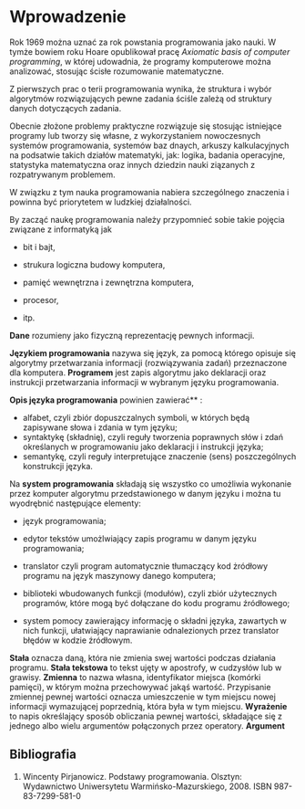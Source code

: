 # Wprowadzenie

Rok 1969 można uznać za rok powstania programowania jako nauki. W tymże bowiem roku Hoare opublikował pracę _Axiomatic basis of computer programming_, w której udowadnia, że programy komputerowe można analizować, stosując ścisłe rozumowanie matematyczne.

Z pierwszych prac o terii programowania wynika, że struktura i wybór algorytmów rozwiązujących pewne zadania ściśle zależą od struktury danych dotyczących zadania.

Obecnie złożone problemy praktyczne rozwiązuje się stosując istniejące programy lub tworzy się własne, z wykorzystaniem nowoczesnych systemów programowania, systemów baz dnaych, arkuszy kalkulacyjnych na podsatwie takich działów matematyki, jak: logika, badania operacyjne, statystyka matematyczna oraz innych dziedzin nauki ziązanych z rozpatrywanym problemem.

W związku z tym nauka programowania nabiera szczególnego znaczenia i powinna być priorytetem w ludzkiej działalności.

By zacząć naukę programowania należy przypomnieć sobie takie pojęcia związane z informatyką jak

- bit i bajt,

- strukura logiczna budowy komputera,

- pamięć wewnętrzna i zewnętrzna komputera,
- procesor,
- itp.

**Dane** rozumieny jako fizyczną reprezentację pewnych informacji.

**Językiem programowania** nazywa się język, za pomocą którego opisuje się algorytmy przetwarzania informacji (rozwiązywania zadań) przeznaczone dla komputera.
**Programem** jest zapis algorytmu jako deklaracji oraz instrukcji przetwarzania informacji w wybranym języku programowania.

**Opis języka programowania** powinien zawierać\*\* :

- alfabet, czyli zbiór dopuszczalnych symboli, w których będą zapisywane słowa i zdania w tym języku;
- syntaktykę (składnię), czyli reguły tworzenia poprawnych słów i zdań określanych w programowaniu jako deklaracji i instrukcji języka;
- semantykę, czyli reguły interpretujące znaczenie (sens) poszczególnych konstrukcji języka.

Na **system programowania** składają się wszystko co umożliwia wykonanie przez komputer algorytmu przedstawionego w danym języku i można tu wyodrębnić następujące elementy:

- język programowania;

- edytor tekstów umożlwiający zapis programu w danym języku programowania;

- translator czyli program automatycznie tłumaczący kod żródłowy programu na język maszynowy danego komputera;

- biblioteki wbudowanych funkcji (modułów), czyli zbiór użytecznych programów, które mogą być dołączane do kodu programu źródłowego;
- system pomocy zawierający informację o składni języka, zawartych w nich funkcji, ułatwiający naprawianie odnalezionych przez translator błędów w kodzie źródłowym.

**Stała** oznacza daną, która nie zmienia swej wartości podczas działania programu.
**Stała tekstowa** to tekst ujęty w apostrofy, w cudzysłów lub w grawisy.
**Zmienna** to nazwa własna, identyfikator miejsca (komórki pamięci), w którym można przechowywać jakąś wartość. Przypisanie zmiennej pewnej wartości oznacza umieszczenie w tym miejscu nowej informacji wymazującej poprzednią, która była w tym miejscu.
**Wyrażenie** to napis określający sposób obliczania pewnej wartości, składające się z jednego albo wielu argumentów połączonych przez operatory.
**Argument**

## Bibliografia

1. Wincenty Pirjanowicz. Podstawy programowania. Olsztyn: Wydawnictwo Uniwersytetu Warmińsko-Mazurskiego, 2008. ISBN 987-83-7299-581-0
